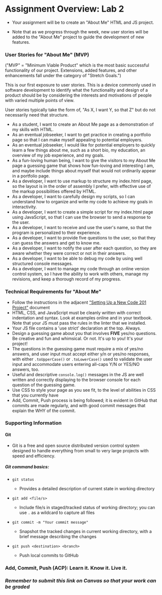 # Assignment Overview: Lab 2

- Your assignment will be to create an "About Me" HTML and JS project.

- Note that as we progress through the week, new user stories will be added to the "About Me" project to guide the development of new features.

### User Stories for "About Me" (MVP)

("MVP" = "Minimum Viable Product" which is the most basic successful functionality of our project. Extensions, added features, and other enhancements fall under the category of "Stretch Goals.")

This is our first exposure to user stories. This is a device commonly used in software development to identify what the functionality and design of a product should be by considering the interests and motivations of people with varied multiple points of view.

User stories typically take the form of, "As X, I want Y, so that Z" but do not necessarily need that structure.

- As a student, I want to create an About Me page as a demonstration of my skills with HTML.
- As an eventual jobseeker, I want to get practice in creating a portfolio page so that I can make myself appealing to potential employers.
- As an eventual jobseeker, I would like for potential employers to quickly learn a few things about me, such as a short bio, my education, an overview of my job experience, and my goals.
- As a fun-loving human being, I want to give the visitors to my About Me page a guessing game that shows how fun-loving and interesting I am, and maybe include things about myself that would not ordinarily appear in a portfolio page.
- As a developer, I want to use markup to structure my index.html page, so the layout is in the order of assembly I prefer, with effective use of the markup possibilities offered by HTML.
- As a developer, I want to carefully design my scripts, so I can understand how to organize and write my code to achieve my goals in interactivity.
- As a developer, I want to create a simple script for my index.html page using JavaScript, so that I can use the browser to send a response to the user.
- As a developer, I want to receive and use the user's name, so that the program is personalized to their experience.
- As a developer, I want to provide five questions to the user, so that they can guess the answers and get to know me.
- As a developer, I want to notify the user after each question, so they are aware whether they were correct or not in their answers.
- As a developer, I want to be able to debug my code by using well structured console messages.
- As a developer, I want to manage my code through an online version control system, so I have the ability to work with others, manage my revisions, and keep a thorough record of my progress.

### Technical Requirements for "About Me"

- Follow the instructions in the adjacent ["Setting Up a New Code 201 Project"](./setting-up-a-new-project.md) document
- HTML, CSS, and JavaScript must be cleanly written with correct indentation and syntax. Look at examples online and in your textbook. Note that your JS must pass the rules in the linter that we installed.
- Your JS file contains a 'use strict' declaration at the top. Always.
- Design a guessing game about you that involves **FIVE** yes/no questions. Be creative and fun and whimsical. Or not. It's up to you! It's your project!
- The questions in the guessing game must require a mix of yes/no answers, and user input must accept either y/n or yes/no responses, with either `.toUpperCase()` or `.toLowerCase()` used to validate the user input and accommodate users entering all-caps Y/N or YES/NO answers, too.
- Useful and descriptive `console.log()` messages in the JS are well written and correctly displaying to the browser console for each question of the guessing game.
- Use CSS to style your page as you see fit, to the level of abilities in CSS that you currently have
- Add, Commit, Push process is being followed; it is evident in GitHub that commits are made regularly, and with good commit messages that explain the WHY of the commit.


### Supporting Information

#### Git

- Git is a free and open source distributed version control system designed to handle everything from small to very large projects with speed and efficiency.

##### Git command basics:

- `git status`
   - Provides a detailed description of current state in working directory

- `git add <file/s>`
   - Include file/s in staged/tracked status of working directory; you can use `.` as a wildcard to capture all files

- `git commit -m "Your commit message"`
   - Snapshot the tracked changes in current working directory, with a brief message describing the changes

- `git push <destination> <branch>`
   - Push local commits to GitHub

### Add, Commit, Push (ACP): Learn it. Know it. Live it.

### *Remember to submit this link on Canvas so that your work can be graded*